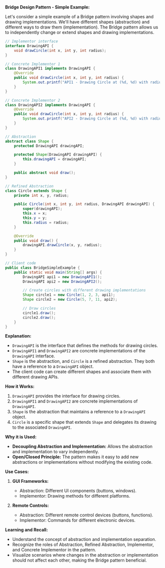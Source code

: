 **Bridge Design Pattern - Simple Example:**

Let's consider a simple example of a Bridge pattern involving shapes and drawing implementations. We'll have different shapes (abstraction) and different ways to draw them (implementation). The Bridge pattern allows us to independently change or extend shapes and drawing implementations.

```java
// Implementor interface
interface DrawingAPI {
    void drawCircle(int x, int y, int radius);
}

// Concrete Implementor 1
class DrawingAPI1 implements DrawingAPI {
    @Override
    public void drawCircle(int x, int y, int radius) {
        System.out.printf("API1 - Drawing Circle at (%d, %d) with radius %d%n", x, y, radius);
    }
}

// Concrete Implementor 2
class DrawingAPI2 implements DrawingAPI {
    @Override
    public void drawCircle(int x, int y, int radius) {
        System.out.printf("API2 - Drawing Circle at (%d, %d) with radius %d%n", x, y, radius);
    }
}

// Abstraction
abstract class Shape {
    protected DrawingAPI drawingAPI;

    protected Shape(DrawingAPI drawingAPI) {
        this.drawingAPI = drawingAPI;
    }

    public abstract void draw();
}

// Refined Abstraction
class Circle extends Shape {
    private int x, y, radius;

    public Circle(int x, int y, int radius, DrawingAPI drawingAPI) {
        super(drawingAPI);
        this.x = x;
        this.y = y;
        this.radius = radius;
    }

    @Override
    public void draw() {
        drawingAPI.drawCircle(x, y, radius);
    }
}

// Client code
public class BridgeSimpleExample {
    public static void main(String[] args) {
        DrawingAPI api1 = new DrawingAPI1();
        DrawingAPI api2 = new DrawingAPI2();

        // Create circles with different drawing implementations
        Shape circle1 = new Circle(1, 2, 3, api1);
        Shape circle2 = new Circle(5, 7, 11, api2);

        // Draw circles
        circle1.draw();
        circle2.draw();
    }
}
```

**Explanation:**

- `DrawingAPI` is the interface that defines the methods for drawing circles.
- `DrawingAPI1` and `DrawingAPI2` are concrete implementations of the `DrawingAPI` interface.
- `Shape` is the abstraction, and `Circle` is a refined abstraction. They both have a reference to a `DrawingAPI` object.
- The client code can create different shapes and associate them with different drawing APIs.

**How it Works:**

1. `DrawingAPI` provides the interface for drawing circles.
2. `DrawingAPI1` and `DrawingAPI2` are concrete implementations of `DrawingAPI`.
3. `Shape` is the abstraction that maintains a reference to a `DrawingAPI` object.
4. `Circle` is a specific shape that extends `Shape` and delegates its drawing to the associated `DrawingAPI`.

**Why it is Used:**

- **Decoupling Abstraction and Implementation:** Allows the abstraction and implementation to vary independently.
- **Open/Closed Principle:** The pattern makes it easy to add new abstractions or implementations without modifying the existing code.

**Use Cases:**

1. **GUI Frameworks:**
   - Abstraction: Different UI components (buttons, windows).
   - Implementor: Drawing methods for different platforms.

2. **Remote Controls:**
   - Abstraction: Different remote control devices (buttons, functions).
   - Implementor: Commands for different electronic devices.

**Learning and Recall:**

- Understand the concept of abstraction and implementation separation.
- Recognize the roles of Abstraction, Refined Abstraction, Implementor, and Concrete Implementor in the pattern.
- Visualize scenarios where changes in the abstraction or implementation should not affect each other, making the Bridge pattern beneficial.